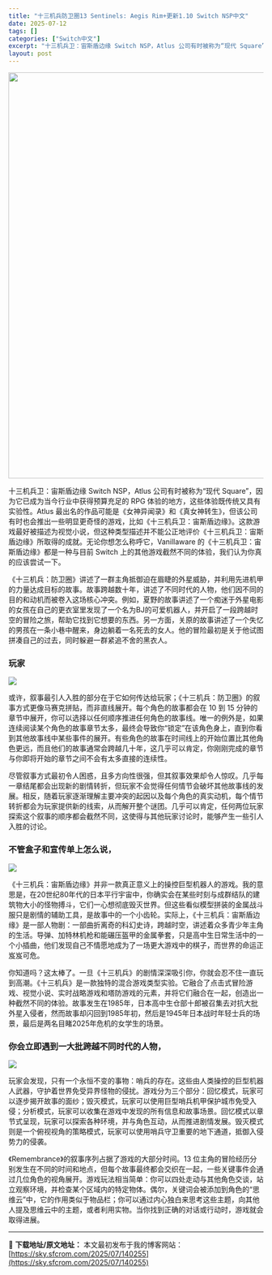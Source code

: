 ```yaml
---
title: "十三机兵防卫圈13 Sentinels: Aegis Rim+更新1.10 Switch NSP中文"
date: 2025-07-12
tags: []
categories: ["Switch中文"]
excerpt: "十三机兵卫：宙斯盾边缘 Switch NSP，Atlus 公司有时被称为“现代 Square”，因为它已成为当今行业中获得预算充足的 RPG 体验的地方，这些体验既传统又具有实验性。Atlus 最出名的作品可能是《女神异闻录》和《真女神转生》，但该公司有时也会推出一些明显更奇怪的游戏，比如《十三机兵&hellip;"
layout: post
---
```


<img class="aligncenter size-full wp-image-140256" src="https://sky.sfcrom.com/wp-content/uploads/2025/07/2025071211214590.webp" alt="" width="550" height="800" />

十三机兵卫：宙斯盾边缘 Switch NSP，Atlus 公司有时被称为“现代 Square”，因为它已成为当今行业中获得预算充足的 RPG 体验的地方，这些体验既传统又具有实验性。Atlus 最出名的作品可能是《女神异闻录》和《真女神转生》，但该公司有时也会推出一些明显更奇怪的游戏，比如《十三机兵卫：宙斯盾边缘》。这款游戏最好被描述为视觉小说，但这种类型描述并不能公正地评价《十三机兵卫：宙斯盾边缘》所取得的成就。无论你想怎么称呼它，Vanillaware 的《十三机兵卫：宙斯盾边缘》都是一种与目前 Switch 上的其他游戏截然不同的体验，我们认为你真的应该尝试一下。

《十三机兵：防卫圈》讲述了一群主角抵御迫在眉睫的外星威胁，并利用先进机甲的力量达成目标的故事。故事跨越数十年，讲述了不同时代的人物，他们因不同的目的和动机而被卷入这场核心冲突。例如，夏野的故事讲述了一个痴迷于外星电影的女孩在自己的更衣室里发现了一个名为BJ的可爱机器人，并开启了一段跨越时空的冒险之旅，帮助它找到它想要的东西。另一方面，关原的故事讲述了一个失忆的男孩在一条小巷中醒来，身边躺着一名死去的女人。他的冒险最初是关于他试图拼凑自己的过去，同时躲避一群紧追不舍的黑衣人。
<h3>玩家</h3>
<img src="https://img-eshop.cdn.nintendo.net/i/0c3e270693e56f6765476b38b140b44178bf9ee06c8a0901bc46d127c1dd3cde.jpg?w=1000" />

或许，叙事最引人入胜的部分在于它如何传达给玩家；《十三机兵：防卫圈》的叙事方式更像马赛克拼贴，而非直线展开。每个角色的故事都会在 10 到 15 分钟的章节中展开，你可以选择以任何顺序推进任何角色的故事线。唯一的例外是，如果连续阅读某个角色的故事章节太多，最终会导致你“锁定”在该角色身上，直到你看到其他故事线中某些事件的展开。有些角色的故事在时间线上的开始位置比其他角色更远，而且他们的故事通常会跨越几十年，这几乎可以肯定，你刚刚完成的章节与你即将开始的章节之间不会有太多直接的连续性。

尽管叙事方式最初令人困惑，且多方向性很强，但其叙事效果却令人惊叹。几乎每一章结尾都会出现新的剧情转折，但玩家不会觉得任何情节会破坏其他故事线的发展。相反，随着玩家逐渐理解主要冲突的起因以及每个角色的真实动机，每个情节转折都会为玩家提供新的线索，从而解开整个谜团。几乎可以肯定，任何两位玩家探索这个叙事的顺序都会截然不同，这使得与其他玩家讨论时，能够产生一些引人入胜的讨论。
<h3>不管盒子和宣传单上怎么说，</h3>
<img src="https://img-eshop.cdn.nintendo.net/i/0f66958fde2b0a6063e3227ab2c1fcc07dc16b978e09395caf025bf1b229c306.jpg?w=1000" />

《十三机兵：宙斯盾边缘》并非一款真正意义上的操控巨型机器人的游戏。我的意思是，在20世纪80年代的日本平行宇宙中，你确实会在某些时刻与成群结队的建筑物大小的怪物搏斗，它们一心想彻底毁灭世界。但这些看似模型拼装的金属战斗服只是剧情的辅助工具，是故事中的一个小齿轮。实际上，《十三机兵：宙斯盾边缘》是一部人物剧：一部曲折离奇的科幻史诗，跨越时空，讲述着众多青少年主角的生活。导弹、加特林机枪和能碾压盔甲的金属拳套，只是高中生日常生活中的一个小插曲，他们发现自己不情愿地成为了一场更大游戏中的棋子，而世界的命运正岌岌可危。

你知道吗？这太棒了。一旦《十三机兵》的剧情深深吸引你，你就会忍不住一直玩到高潮。《十三机兵》是一款独特的混合游戏类型实验。它融合了点击式冒险游戏、视觉小说、实时战略游戏和塔防游戏的元素，并将它们融合在一起，创造出一种截然不同的体验。故事发生在1985年，日本高中生仓部十郎被召集去对抗大批外星入侵者，然而故事却闪回到1985年初，然后是1945年日本战时年轻士兵的场景，最后是两名目睹2025年危机的女学生的场景。
<h3>你会立即遇到一大批跨越不同时代的人物，</h3>
<img src="https://img-eshop.cdn.nintendo.net/i/c89aaa23644bf44859c11a6844865427cdc2286f7e2afd9b9c28ba6bd5e947d1.jpg?w=1000" />

玩家会发现，只有一个永恒不变的事物：哨兵的存在。这些由人类操控的巨型机器人武器，守护着世界免受异界怪物的侵扰。游戏分为三个部分：回忆模式，玩家可以逐步揭开故事的面纱；毁灭模式，玩家可以使用巨型哨兵机甲保护城市免受入侵；分析模式，玩家可以收集在游戏中发现的所有信息和故事场景。回忆模式以章节式呈现，玩家可以探索各种环境，并与角色互动，从而推进剧情发展。毁灭模式则是一个俯视视角的策略模式，玩家可以使用哨兵守卫重要的地下通道，抵御入侵势力的侵袭。

《Remembrance》的叙事序列占据了游戏的大部分时间。13 位主角的冒险经历分别发生在不同的时间和地点，但每个故事最终都会交织在一起，一些关键事件会通过几位角色的视角展开。游戏玩法相当简单：你可以四处走动与其他角色交谈，站立观察环境，并检查某个区域内的特定物体。偶尔，关键词会被添加到角色的“思维云”中，它的作用类似于物品栏；你可以通过内心独白来思考这些主题，向其他人提及思维云中的主题，或者利用实物。当你找到正确的对话或行动时，游戏就会取得进展。

---
📖 **下载地址/原文地址：** 本文最初发布于我的博客网站：[https://sky.sfcrom.com/2025/07/140255](https://sky.sfcrom.com/2025/07/140255)
